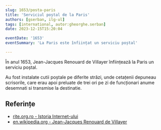 ```yaml
---
slug: 1653/posta-paris
title: 'Serviciul poștal de la Paris'
authors: [gserban, ilg-ul]
tags: [international, autor:gheorghe.serban]
date: 2023-12-15T15:20:04

eventDate: '1653'
eventSummary: 'La Paris este înființat un serviciu poștal'

---
```


În anul 1653, Jean-Jacques Renouard de Villayer înființează la Paris
un serviciu poștal.

<!-- truncate -->

Au fost instalate cutii poștale pe diferite străzi, unde cetațenii depuneau scrisorile, care erau apoi preluate de trei ori pe zi de funcționari anume desemnati si transmise la destinatie.

## Referințe

- [rite.org.ro - Istoria Internet-ului](https://rite.org.ro/istoria-internetului/)
- [en.wikipedia.org - Jean-Jacques Renouard de Villayer](https://en.wikipedia.org/wiki/Jean-Jacques_Renouard_de_Villayer)

